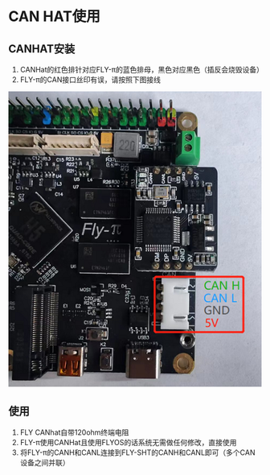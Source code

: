 # CAN HAT使用

## CANHAT安装

1. CANHat的红色排针对应FLY-π的蓝色排母，黑色对应黑色（插反会烧毁设备）
2. FLY-π的CAN接口丝印有误，请按照下图接线

![canhat](../../images/boards/fly_pi/canhat.png ":no-zooom")

## 使用

1. FLY CANhat自带120ohm终端电阻
2. FLY-π使用CANHat且使用FLYOS的话系统无需做任何修改，直接使用
3. 将FLY-π的CANH和CANL连接到FLY-SHT的CANH和CANL即可（多个CAN设备之间并联）